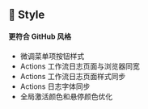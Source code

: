 ## 🌈 Style

#### 更符合 GitHub 风格

- 微调菜单项按钮样式
- Actions 工作流日志页面与浏览器同宽
- Actions 工作流日志页面样式同步
- Actions 日志字体同步
- 全局激活颜色和悬停颜色优化